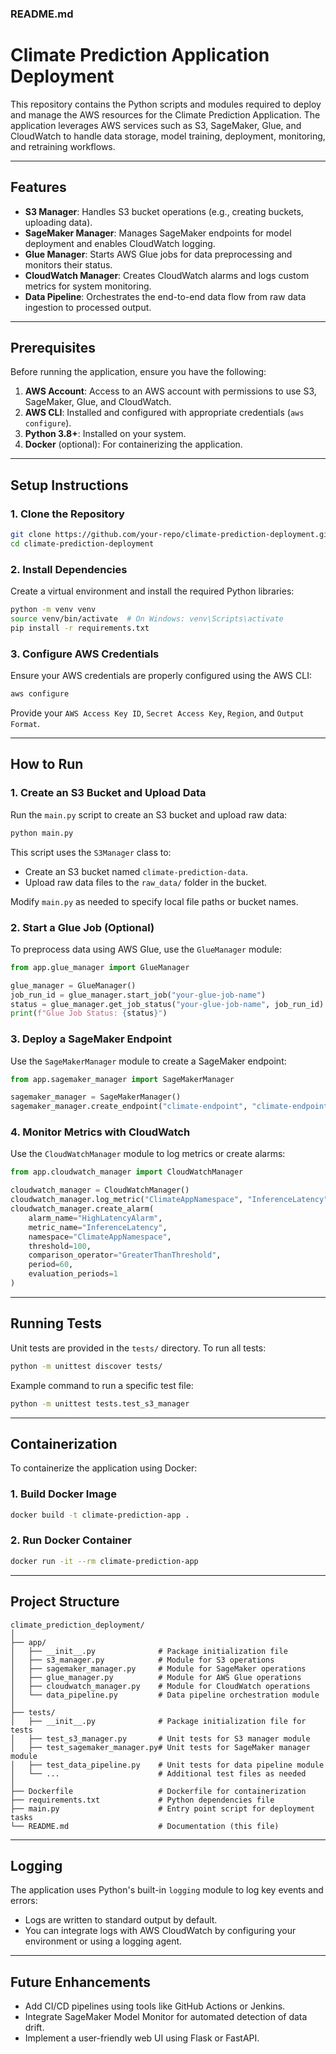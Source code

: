 ### **README.md**

# **Climate Prediction Application Deployment**

This repository contains the Python scripts and modules required to deploy and manage the AWS resources for the Climate Prediction Application. The application leverages AWS services such as S3, SageMaker, Glue, and CloudWatch to handle data storage, model training, deployment, monitoring, and retraining workflows.

---

## **Features**
- **S3 Manager**: Handles S3 bucket operations (e.g., creating buckets, uploading data).
- **SageMaker Manager**: Manages SageMaker endpoints for model deployment and enables CloudWatch logging.
- **Glue Manager**: Starts AWS Glue jobs for data preprocessing and monitors their status.
- **CloudWatch Manager**: Creates CloudWatch alarms and logs custom metrics for system monitoring.
- **Data Pipeline**: Orchestrates the end-to-end data flow from raw data ingestion to processed output.

---

## **Prerequisites**
Before running the application, ensure you have the following:
1. **AWS Account**: Access to an AWS account with permissions to use S3, SageMaker, Glue, and CloudWatch.
2. **AWS CLI**: Installed and configured with appropriate credentials (`aws configure`).
3. **Python 3.8+**: Installed on your system.
4. **Docker** (optional): For containerizing the application.

---

## **Setup Instructions**

### 1. Clone the Repository
```bash
git clone https://github.com/your-repo/climate-prediction-deployment.git
cd climate-prediction-deployment
```

### 2. Install Dependencies
Create a virtual environment and install the required Python libraries:
```bash
python -m venv venv
source venv/bin/activate  # On Windows: venv\Scripts\activate
pip install -r requirements.txt
```

### 3. Configure AWS Credentials
Ensure your AWS credentials are properly configured using the AWS CLI:
```bash
aws configure
```
Provide your `AWS Access Key ID`, `Secret Access Key`, `Region`, and `Output Format`.

---

## **How to Run**

### 1. Create an S3 Bucket and Upload Data
Run the `main.py` script to create an S3 bucket and upload raw data:
```bash
python main.py
```
This script uses the `S3Manager` class to:
- Create an S3 bucket named `climate-prediction-data`.
- Upload raw data files to the `raw_data/` folder in the bucket.

Modify `main.py` as needed to specify local file paths or bucket names.

### 2. Start a Glue Job (Optional)
To preprocess data using AWS Glue, use the `GlueManager` module:
```python
from app.glue_manager import GlueManager

glue_manager = GlueManager()
job_run_id = glue_manager.start_job("your-glue-job-name")
status = glue_manager.get_job_status("your-glue-job-name", job_run_id)
print(f"Glue Job Status: {status}")
```

### 3. Deploy a SageMaker Endpoint
Use the `SageMakerManager` module to create a SageMaker endpoint:
```python
from app.sagemaker_manager import SageMakerManager

sagemaker_manager = SageMakerManager()
sagemaker_manager.create_endpoint("climate-endpoint", "climate-endpoint-config")
```

### 4. Monitor Metrics with CloudWatch
Use the `CloudWatchManager` module to log metrics or create alarms:
```python
from app.cloudwatch_manager import CloudWatchManager

cloudwatch_manager = CloudWatchManager()
cloudwatch_manager.log_metric("ClimateAppNamespace", "InferenceLatency", 123.45)
cloudwatch_manager.create_alarm(
    alarm_name="HighLatencyAlarm",
    metric_name="InferenceLatency",
    namespace="ClimateAppNamespace",
    threshold=100,
    comparison_operator="GreaterThanThreshold",
    period=60,
    evaluation_periods=1
)
```

---

## **Running Tests**
Unit tests are provided in the `tests/` directory. To run all tests:
```bash
python -m unittest discover tests/
```

Example command to run a specific test file:
```bash
python -m unittest tests.test_s3_manager
```

---

## **Containerization**

To containerize the application using Docker:

### 1. Build Docker Image
```bash
docker build -t climate-prediction-app .
```

### 2. Run Docker Container
```bash
docker run -it --rm climate-prediction-app
```

---

## **Project Structure**
```
climate_prediction_deployment/
│
├── app/
│   ├── __init__.py              # Package initialization file
│   ├── s3_manager.py            # Module for S3 operations
│   ├── sagemaker_manager.py     # Module for SageMaker operations
│   ├── glue_manager.py          # Module for AWS Glue operations
│   ├── cloudwatch_manager.py    # Module for CloudWatch operations
│   └── data_pipeline.py         # Data pipeline orchestration module
│
├── tests/
│   ├── __init__.py              # Package initialization file for tests
│   ├── test_s3_manager.py       # Unit tests for S3 manager module
│   ├── test_sagemaker_manager.py# Unit tests for SageMaker manager module
│   ├── test_data_pipeline.py    # Unit tests for data pipeline module
│   └── ...                      # Additional test files as needed
│
├── Dockerfile                   # Dockerfile for containerization
├── requirements.txt             # Python dependencies file
├── main.py                      # Entry point script for deployment tasks
└── README.md                    # Documentation (this file)
```

---

## **Logging**
The application uses Python's built-in `logging` module to log key events and errors:
- Logs are written to standard output by default.
- You can integrate logs with AWS CloudWatch by configuring your environment or using a logging agent.

---

## **Future Enhancements**
- Add CI/CD pipelines using tools like GitHub Actions or Jenkins.
- Integrate SageMaker Model Monitor for automated detection of data drift.
- Implement a user-friendly web UI using Flask or FastAPI.